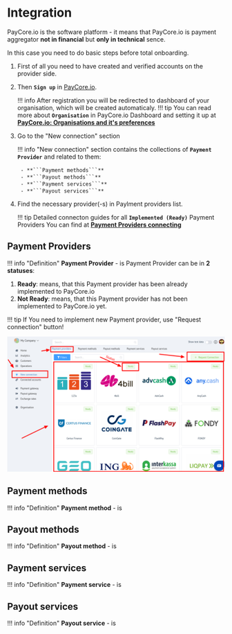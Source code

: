 # Integration

PayСore.io is the software platform  - it means that PayСore.io  is payment aggregator **not in financial** but **only in technical** sence.

In this case you need to do basic steps before total onboarding.

1. First of all you need to have created and verified accounts on the provider side. 
2. Then **```Sign up```** in <a href="https://dashboard.paycore.io/register" target="_blank" rel="noopener">PayСore.io</a>.

    !!! info
        After registration you will be redirected to dashboard of your organisation, which will be created automaticaly.
    !!! tip
        You can read more about **```Organisation```** in PayСore.io Dashboard  and setting it up at [**PayСore.io: Organisations and it's preferences**](../organisation/)

3. Go to the "New connection" section

    !!! info
        "New connection" section  contains the collections of **```Payment Provider```** and related to them:
    
        - **```Payment methods```** 
        - **```Payout methods```** 
        - **```Payment services```** 
        - **```Payout services```**

4. Find the necessary provider(-s) in Paylment providers list.

    !!! tip
        Detailed connecton guides for all **```Implemented (Ready)```** Payment Providers You can find at [**Payment Providers connecting**](../../payment-providers/)




## Payment Providers 

!!! info "Definition"
    **Payment Provider** - is
Payment Provider  can be in **2 statuses**:

1. **Ready**: means, that this Payment provider has been already implemented to PayСore.io 
2. **Not Ready**: means, that this Payment provider has  not been implemented to PayСore.io yet.
    
!!! tip
    If You need to implement new Payment provider, use "Request connection" button!

[![New connection](images/newconn1.png)](images/newconn1.png)


## Payment methods

!!! info "Definition"
    **Payment method** - is

## Payout methods

!!! info "Definition"
    **Payout method** - is

## Payment services

!!! info "Definition"
    **Payment service** - is

## Payout services 

!!! info "Definition"
    **Payout service** - is